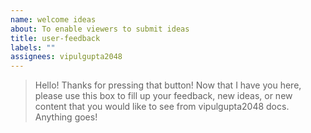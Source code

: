 ```yaml
---
name: welcome ideas
about: To enable viewers to submit ideas
title: user-feedback
labels: ""
assignees: vipulgupta2048
---
```


> Hello! Thanks for pressing that button! Now that I have you here, please use this box to fill up your feedback, new ideas, or new content that you would like to see from vipulgupta2048 docs. Anything goes!
